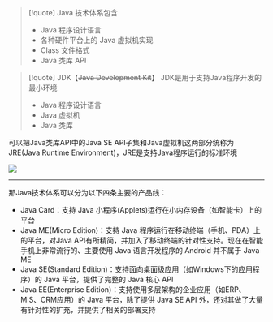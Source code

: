 >[!quote] Java 技术体系包含
 >- Java 程序设计语言
 >- 各种硬件平台上的 Java 虚拟机实现
 >- Class 文件格式
 >- Java 类库 API

>[!quote] JDK【~~Java Development Kit~~】
>JDK是用于支持Java程序开发的最小环境
>- Java 程序设计语言
>- Java 虚拟机
>- Java 类库


可以把Java类库API中的Java SE API子集和Java虚拟机这两部分统称为JRE(Java Runtime Environment)，JRE是支持Java程序运行的标准环境

![](https://obsidian-1307744200.cos.ap-guangzhou.myqcloud.com/%E5%9B%BE%E7%89%87/202405101917285.png)

---

那Java技术体系可以分为以下四条主要的产品线：
- Java Card：支持 Java 小程序(Applets)运行在小内存设备（如智能卡）上的平台
- Java ME(Micro Edition)：支持 Java 程序运行在移动终端（手机、PDA）上的平台，对Java API有所精简，并加入了移动终端的针对性支持。现在在智能手机上非常流行的、主要使用 Java 语言开发程序的 Android 并不属于 Java ME
- Java SE(Standard Edition)：支持面向桌面级应用（如Windows下的应用程序）的 Java 平台，提供了完整的 Java 核心 API
- Java EE(Enterprise Edition)：支持使用多层架构的企业应用（如ERP、MIS、CRM应用）的 Java 平台，除了提供 Java SE API 外，还对其做了大量有针对性的扩充，并提供了相关的部署支持












